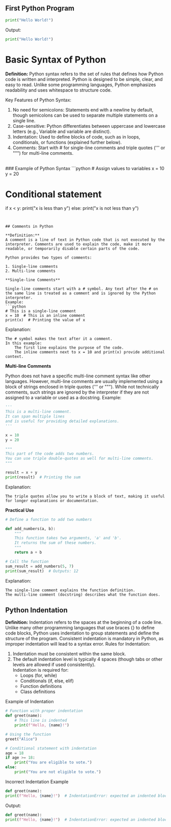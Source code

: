 ## First Python Program
```python
print("Hello World!")
```
Output:
```python exec='on'
print("Hello World!")
```
# Basic Syntax of Python
**Definition:**
Python syntax refers to the set of rules that defines how Python code is written and interpreted. Python is designed to be simple, clear, and easy to read. Unlike some programming languages, Python emphasizes readability and uses whitespace to structure code.

Key Features of Python Syntax:

1. No need for semicolons: Statements end with a newline by default, though semicolons can be used to separate multiple statements on a single line.
2. Case-sensitive: Python differentiates between uppercase and lowercase letters (e.g., Variable and variable are distinct).
3. Indentation: Used to define blocks of code, such as in loops, conditionals, or functions (explained further below).
4. Comments: Start with # for single-line comments and triple quotes (''' or """) for multi-line comments.
<br>  
### Example of Python Syntax
```python
# Assign values to variables
x = 10  
y = 20

# Conditional statement
if x < y:
    print("x is less than y")
else:
    print("x is not less than y")

```


## Comments in Python

**Definition:**
A comment is a line of text in Python code that is not executed by the interpreter. Comments are used to explain the code, make it more readable, or temporarily disable certain parts of the code.

Python provides two types of comments:

1. Single-line comments
2. Multi-line comments

**Single-line Comments**

Single-line comments start with a # symbol. Any text after the # on the same line is treated as a comment and is ignored by the Python interpreter.
Example:
```python 
# This is a single-line comment
x = 10  # This is an inline comment
print(x)  # Printing the value of x
```
Explanation:

    The # symbol makes the text after it a comment.
    In this example:
        The first line explains the purpose of the code.
        The inline comments next to x = 10 and print(x) provide additional context.



**Multi-line Comments**

Python does not have a specific multi-line comment syntax like other languages. However, multi-line comments are usually implemented using a block of strings enclosed in triple quotes (''' or """). While not technically comments, such strings are ignored by the interpreter if they are not assigned to a variable or used as a docstring.
Example:
```python
'''
This is a multi-line comment.
It can span multiple lines
and is useful for providing detailed explanations.
'''

x = 10
y = 20

"""
This part of the code adds two numbers.
You can use triple double-quotes as well for multi-line comments.
"""

result = x + y
print(result)  # Printing the sum
```
Explanation:

    The triple quotes allow you to write a block of text, making it useful for longer explanations or documentation.



**Practical Use**
```python
# Define a function to add two numbers

def add_numbers(a, b):
    """
    This function takes two arguments, 'a' and 'b'.
    It returns the sum of these numbers.
    """
    return a + b

# Call the function
sum_result = add_numbers(5, 7)
print(sum_result)  # Outputs: 12
```
Explanation:

    The single-line comment explains the function definition.
    The multi-line comment (docstring) describes what the function does.

## Python Indentation

**Definition:**
Indentation refers to the spaces at the beginning of a code line. Unlike many other programming languages that use braces {} to define code blocks, Python uses indentation to group statements and define the structure of the program. Consistent indentation is mandatory in Python, as improper indentation will lead to a syntax error.
Rules for Indentation:

1. Indentation must be consistent within the same block.
2. The default indentation level is typically 4 spaces (though tabs or other levels are allowed if used consistently).
<br>Indentation is required for:
    * Loops (for, while)
    * Conditionals (if, else, elif)
    * Function definitions
    * Class definitions

Example of Indentation
```python
# Function with proper indentation
def greet(name):
    # This line is indented
    print(f"Hello, {name}!")

# Using the function
greet("Alice")

# Conditional statement with indentation
age = 18
if age >= 18:
    print("You are eligible to vote.")
else:
    print("You are not eligible to vote.")
```
Incorrect Indentation Example
``` python
def greet(name):
print(f"Hello, {name}!")  # IndentationError: expected an indented block
```
Output:
``` python exec='on'
def greet(name):
print(f"Hello, {name}!")  # IndentationError: expected an indented block
```